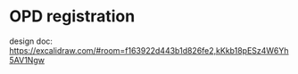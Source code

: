 # OPD registration


design doc: https://excalidraw.com/#room=f163922d443b1d826fe2,kKkb18pESz4W6Yh5AV1Ngw


